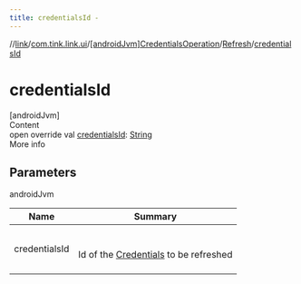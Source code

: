 ```yaml
---
title: credentialsId -
---
```

//[link](../../../index.md)/[com.tink.link.ui](../../index.md)/[[androidJvm]CredentialsOperation](../index.md)/[Refresh](index.md)/[credentialsId](credentials-id.md)



# credentialsId  
[androidJvm]  
Content  
open override val [credentialsId](credentials-id.md): [String](https://kotlinlang.org/api/latest/jvm/stdlib/kotlin/-string/index.html)  
More info  


## Parameters  
  
androidJvm  
  
|  Name|  Summary| 
|---|---|
| <a name="com.tink.link.ui/CredentialsOperation.Refresh/credentialsId/#/PointingToDeclaration/"></a>credentialsId| <a name="com.tink.link.ui/CredentialsOperation.Refresh/credentialsId/#/PointingToDeclaration/"></a><br><br>Id of the [Credentials](../../../com.tink.model.credentials/[android-jvm]-credentials/index.md) to be refreshed<br><br>
  
  



